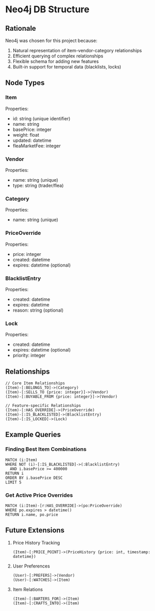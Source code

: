 # Neo4j DB Structure

## Rationale

Neo4j was chosen for this project because:

1. Natural representation of item-vendor-category relationships
2. Efficient querying of complex relationships
3. Flexible schema for adding new features
4. Built-in support for temporal data (blacklists, locks)

## Node Types

### Item

Properties:

- id: string (unique identifier)
- name: string
- basePrice: integer
- weight: float
- updated: datetime
- fleaMarketFee: integer

### Vendor

Properties:

- name: string (unique)
- type: string (trader/flea)

### Category

Properties:

- name: string (unique)

### PriceOverride

Properties:

- price: integer
- created: datetime
- expires: datetime (optional)

### BlacklistEntry

Properties:

- created: datetime
- expires: datetime
- reason: string (optional)

### Lock

Properties:

- created: datetime
- expires: datetime (optional)
- priority: integer

## Relationships

```cypher
// Core Item Relationships
(Item)-[:BELONGS_TO]->(Category)
(Item)-[:SELLS_TO {price: integer}]->(Vendor)
(Item)-[:BUYABLE_FROM {price: integer}]->(Vendor)

// Feature-specific Relationships
(Item)-[:HAS_OVERRIDE]->(PriceOverride)
(Item)-[:IS_BLACKLISTED]->(BlacklistEntry)
(Item)-[:IS_LOCKED]->(Lock)
```

## Example Queries

### Finding Best Item Combinations

```cypher
MATCH (i:Item)
WHERE NOT (i)-[:IS_BLACKLISTED]->(:BlacklistEntry)
  AND i.basePrice >= 400000
RETURN i
ORDER BY i.basePrice DESC
LIMIT 5
```

### Get Active Price Overrides

```cypher
MATCH (i:Item)-[r:HAS_OVERRIDE]->(po:PriceOverride)
WHERE po.expires > datetime()
RETURN i.name, po.price
```

## Future Extensions

1. Price History Tracking

   ```cypher
   (Item)-[:PRICE_POINT]->(PriceHistory {price: int, timestamp: datetime})
   ```

2. User Preferences

   ```cypher
   (User)-[:PREFERS]->(Vendor)
   (User)-[:WATCHES]->(Item)
   ```

3. Item Relations

   ```cypher
   (Item)-[:BARTERS_FOR]->(Item)
   (Item)-[:CRAFTS_INTO]->(Item)
   ```
